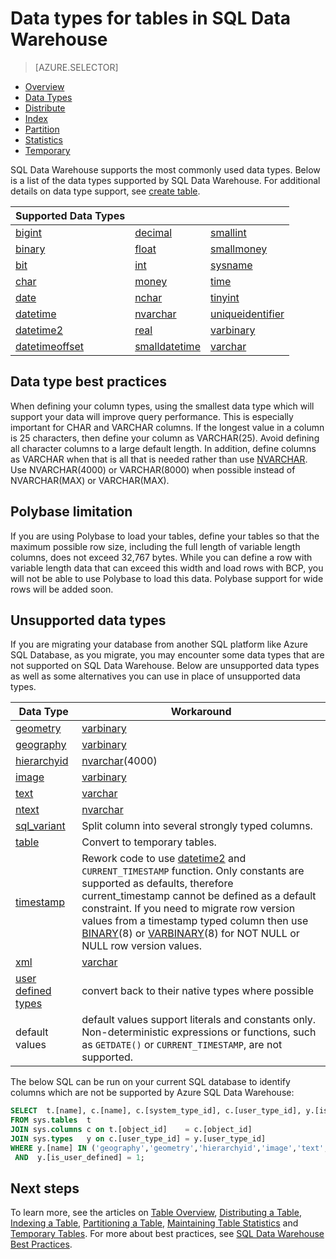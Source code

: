<properties
   pageTitle="Data types for tables in SQL Data Warehouse | Microsoft Azure"
   description="Getting started with data types for Azure SQL Data Warehouse tables."
   services="sql-data-warehouse"
   documentationCenter="NA"
   authors="jrowlandjones"
   manager="barbkess"
   editor=""/>

<tags
   ms.service="sql-data-warehouse"
   ms.devlang="NA"
   ms.topic="article"
   ms.tgt_pltfrm="NA"
   ms.workload="data-services"
   ms.date="10/31/2016"
   ms.author="jrj;barbkess"/>

# Data types for tables in SQL Data Warehouse

> [AZURE.SELECTOR]
- [Overview][]
- [Data Types][]
- [Distribute][]
- [Index][]
- [Partition][]
- [Statistics][]
- [Temporary][]

SQL Data Warehouse supports the most commonly used data types.  Below is a list of the data types supported by SQL Data Warehouse.  For additional details on data type support, see [create table][].

|**Supported Data Types**|||
|---|---|---|
[bigint][]|[decimal][]|[smallint][]|
[binary][]|[float][]|[smallmoney][]|
[bit][]|[int][]|[sysname][]|
[char][]|[money][]|[time][]|
[date][]|[nchar][]|[tinyint][]|
[datetime][]|[nvarchar][]|[uniqueidentifier][]|
[datetime2][]|[real][]|[varbinary][]|
[datetimeoffset][]|[smalldatetime][]|[varchar][]|


## Data type best practices

 When defining your column types, using the smallest data type which will support your data will improve query performance. This is especially important for CHAR and VARCHAR columns. If the longest value in a column is 25 characters, then define your column as VARCHAR(25). Avoid defining all character columns to a large default length. In addition, define columns as VARCHAR when that is all that is needed rather than use [NVARCHAR][].  Use NVARCHAR(4000) or VARCHAR(8000) when possible instead of NVARCHAR(MAX) or VARCHAR(MAX).

## Polybase limitation

If you are using Polybase to load your tables, define your tables so that the maximum possible row size, including the full length of variable length columns, does not exceed 32,767 bytes.  While you can define a row with variable length data that can exceed this width and load rows with BCP, you will not be able to use Polybase to load this data.  Polybase support for wide rows will be added soon.

## Unsupported data types

If you are migrating your database from another SQL platform like Azure SQL Database, as you migrate, you may encounter some data types that are not supported on SQL Data Warehouse.  Below are unsupported data types as well as some alternatives you can use in place of unsupported data types.

|Data Type|Workaround|
|---|---|
|[geometry][]|[varbinary][]|
|[geography][]|[varbinary][]|
|[hierarchyid][]|[nvarchar][](4000)|
|[image][ntext,text,image]|[varbinary][]|
|[text][ntext,text,image]|[varchar][]|
|[ntext][ntext,text,image]|[nvarchar][]|
|[sql_variant][]|Split column into several strongly typed columns.|
|[table][]|Convert to temporary tables.|
|[timestamp][]|Rework code to use [datetime2][] and `CURRENT_TIMESTAMP` function.  Only constants are supported as defaults, therefore current_timestamp cannot be defined as a default constraint. If you need to migrate row version values from a timestamp typed column then use [BINARY][](8) or [VARBINARY][BINARY](8) for NOT NULL or NULL row version values.|
|[xml][]|[varchar][]|
|[user defined types][]|convert back to their native types where possible|
|default values|default values support literals and constants only.  Non-deterministic expressions or functions, such as `GETDATE()` or `CURRENT_TIMESTAMP`, are not supported.|

The below SQL can be run on your current SQL database to identify columns which are not be supported by Azure SQL Data Warehouse:

```sql
SELECT  t.[name], c.[name], c.[system_type_id], c.[user_type_id], y.[is_user_defined], y.[name]
FROM sys.tables  t
JOIN sys.columns c on t.[object_id]    = c.[object_id]
JOIN sys.types   y on c.[user_type_id] = y.[user_type_id]
WHERE y.[name] IN ('geography','geometry','hierarchyid','image','text','ntext','sql_variant','timestamp','xml')
 AND  y.[is_user_defined] = 1;
```

## Next steps

To learn more, see the articles on [Table Overview][Overview], [Distributing a Table][Distribute], [Indexing a Table][Index],  [Partitioning a Table][Partition], [Maintaining Table Statistics][Statistics] and [Temporary Tables][Temporary].  For more about best practices, see [SQL Data Warehouse Best Practices][].

<!--Image references-->

<!--Article references-->
[Overview]: ./sql-data-warehouse-tables-overview.md
[Data Types]: ./sql-data-warehouse-tables-data-types.md
[Distribute]: ./sql-data-warehouse-tables-distribute.md
[Index]: ./sql-data-warehouse-tables-index.md
[Partition]: ./sql-data-warehouse-tables-partition.md
[Statistics]: ./sql-data-warehouse-tables-statistics.md
[Temporary]: ./sql-data-warehouse-tables-temporary.md
[SQL Data Warehouse Best Practices]: ./sql-data-warehouse-best-practices.md

<!--MSDN references-->

<!--Other Web references-->
[create table]: https://msdn.microsoft.com/library/mt203953.aspx
[bigint]: https://msdn.microsoft.com/library/ms187745.aspx
[binary]: https://msdn.microsoft.com/library/ms188362.aspx
[bit]: https://msdn.microsoft.com/library/ms177603.aspx
[char]: https://msdn.microsoft.com/library/ms176089.aspx
[date]: https://msdn.microsoft.com/library/bb630352.aspx
[datetime]: https://msdn.microsoft.com/library/ms187819.aspx
[datetime2]: https://msdn.microsoft.com/library/bb677335.aspx
[datetimeoffset]: https://msdn.microsoft.com/library/bb630289.aspx
[decimal]: https://msdn.microsoft.com/library/ms187746.aspx
[float]: https://msdn.microsoft.com/library/ms173773.aspx
[geometry]: https://msdn.microsoft.com/library/cc280487.aspx
[geography]: https://msdn.microsoft.com/library/cc280766.aspx
[hierarchyid]: https://msdn.microsoft.com/library/bb677290.aspx
[int]: https://msdn.microsoft.com/library/ms187745.aspx
[money]: https://msdn.microsoft.com/library/ms179882.aspx
[nchar]: https://msdn.microsoft.com/library/ms186939.aspx
[nvarchar]: https://msdn.microsoft.com/library/ms186939.aspx
[ntext,text,image]: https://msdn.microsoft.com/library/ms187993.aspx
[real]: https://msdn.microsoft.com/library/ms173773.aspx
[smalldatetime]: https://msdn.microsoft.com/library/ms182418.aspx
[smallint]: https://msdn.microsoft.com/library/ms187745.aspx
[smallmoney]: https://msdn.microsoft.com/library/ms179882.aspx
[sql_variant]: https://msdn.microsoft.com/library/ms173829.aspx
[sysname]: https://msdn.microsoft.com/library/ms186939.aspx
[table]: https://msdn.microsoft.com/library/ms175010.aspx
[time]: https://msdn.microsoft.com/library/bb677243.aspx
[timestamp]: https://msdn.microsoft.com/library/ms182776.aspx
[tinyint]: https://msdn.microsoft.com/library/ms187745.aspx
[uniqueidentifier]: https://msdn.microsoft.com/library/ms187942.aspx
[varbinary]: https://msdn.microsoft.com/library/ms188362.aspx
[varchar]: https://msdn.microsoft.com/library/ms186939.aspx
[xml]: https://msdn.microsoft.com/library/ms187339.aspx
[user defined types]: https://msdn.microsoft.com/library/ms131694.aspx
